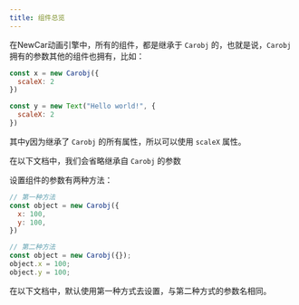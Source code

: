```yaml
---
title: 组件总览
---
```


在NewCar动画引擎中，所有的组件，都是继承于 `Carobj` 的，也就是说，`Carobj` 拥有的参数其他的组件也拥有，比如：
```javascript
const x = new Carobj({
  scaleX: 2
})

const y = new Text("Hello world!", {
  scaleX: 2
})
```
其中y因为继承了 `Carobj` 的所有属性，所以可以使用 `scaleX` 属性。

在以下文档中，我们会省略继承自 `Carobj` 的参数

设置组件的参数有两种方法：

```javascript
// 第一种方法
const object = new Carobj({
  x: 100,
  y: 100,
})

// 第二种方法
const object = new Carobj({});
object.x = 100;
object.y = 100;
```
在以下文档中，默认使用第一种方式去设置，与第二种方式的参数名相同。
